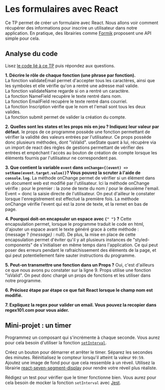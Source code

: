 # Les formulaires avec React

Ce TP permet de créer un formulaire avec React. Nous allons voir comment récupérer des informations pour inscrire un utilisateur dans notre application.
En pratique, des librairies comme [Formik](https://formik.org/) proposent une API simple pour cela. 

## Analyse du code

Lisez [le code lié à ce TP](https://codesandbox.io/s/tp-react-form-itrhu?file=/src/index.js) puis répondez aux questions.

**1. Décrire le rôle de chaque fonction (une phrase par fonction).**  
La fonction validateEmail permet d'accepter tous les caractères, ainsi que les symboles et elle vérifie qu'on a rentré une adresse mail valide.  
La fonction validateName regarde si on a rentré un caractère.  
La fonction NameField  recupère le texte rentré dans nom.  
La fonction EmailField recupère le texte rentré dans courriel.  
La fonction Inscription vérifie que le nom et l'email sont tous les deux valides.  
La fonction submit permet de valider la création du compte.  

**2. Quelles sont les states et les props mis en jeu ? Indiquez leur valeur par défaut.**
le props de ce programme possède une fonction permettant de vérifier la validité des valeurs entrées par l'utilisateur. Ce props possède donc plusieurs méthodes, dont "isValid".
useState quant à lui, récupère via un import de react des règles de gestions permettant de vérifier des entrées et empéchant l'accès au bouton de création de compte lorsque les éléments fournis par l'utilisateur ne correspondent pas.

**3. Que contient la variable `event` dans `onChange={(event) => setName(event.target.value)}`? Vous pouvez la scruter à l'aide de `console.log`.**
La méthode onChange permet de vérifier si un élément dans un document web est modifié par l'utilisateur. Ici la méthode onChange vérifie : pour le premier : la zone de texte du nom / pour le deuxième l'email. Event = donc la saisie directe de l'utilisateur. On peut d'ailleur le constater lorsque l'enregistrement est effectué la première fois. La méthode onChange vérifie l'event qui est la zone de texte, et la remet en bas de page.

**4. Pourquoi doit-on encapsuler un espace avec `{" "}` ?**
Cette encapsulation permet, lorsque le programme traduit le code en html, d'ajouter un espace avant le texte généré grace à cette méthode : {message ? <em>{message}</em> : null}.
De plus, la mise en place de cette encapsulation permet d'éviter qu'il y ait plusieurs instances de "styled-components" de s'initialiser en même temps dans l'application. Ce qui peut poser des erreurs pendant le rafraichissement des éléments de la page, et qui peut potentiellement faire sauter instructions du programme.

**5. Peut-on transmettre une fonction dans un Props ?**
Oui, c'est d'ailleurs ce que nous avons pu constater sur la ligne 9. Props utilise une fonction "isValid". On peut donc chargé un props de fonctions et les utiliser dans notre programme.

**6. Précisez étape par étape ce que fait React lorsque le champ nom est modifié.**

**7. Expliquez la regex pour valider un email. Vous pouvez la recopier dans regex101.com pour vous aider.**


## Mini-projet : un timer

Programmez un composant qui s'incrémente à chaque seconde. Vous aurez pour cela besoin d'utiliser la fonction [`setInterval`](https://www.w3schools.com/jsref/met_win_setinterval.asp). 

Créez un bouton pour démarrer et arrêter le timer. Séparez les secondes des minutes. Réinitialisez le compteur lorsqu'il atteint la valeur `99:59`. Ajoutez une image de fond pour que cela ressemble à un réveil. Utilisez la librairie [react-seven-segment-display](https://www.npmjs.com/package/react-seven-segment-display) pour rendre votre réveil plus réaliste. 

Rédigez un test pour vérifier que le timer fonctionne bien. Vous aurez pour cela besoin de mocker la fonction `setInterval` avec [Jest](https://jestjs.io/docs/en/timer-mocks).

